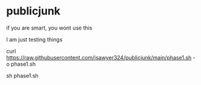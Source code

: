 # publicjunk

if you are smart, you wont use this 

I am just testing things 

curl https://raw.githubusercontent.com/jsawyer324/publicjunk/main/phase1.sh -o phase1.sh  

sh phase1.sh
